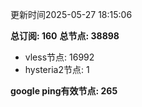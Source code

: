 更新时间2025-05-27 18:15:06

**总订阅: 160**
**总节点: 38898**
- vless节点: 16992
- hysteria2节点: 1

**google ping有效节点: 265**
